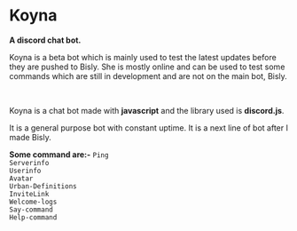 Koyna
=====
<b>A discord chat bot.</b>
<p>Koyna is a beta bot which is mainly used to test the latest updates before they are pushed to Bisly. She is mostly online and can be used to test some commands which are still in development and are not on the main bot, Bisly.</p><br>
<p>Koyna is a chat bot made with <b>javascript</b> and the library used is <b>discord.js</b>.</p>
<p>It is a general purpose bot with constant uptime. It is a next line of bot after I made Bisly.</p>
<b>Some command are:-</b>
<code>Ping
Serverinfo
Userinfo
Avatar
Urban-Definitions
InviteLink
Welcome-logs
Say-command
Help-command</code>
